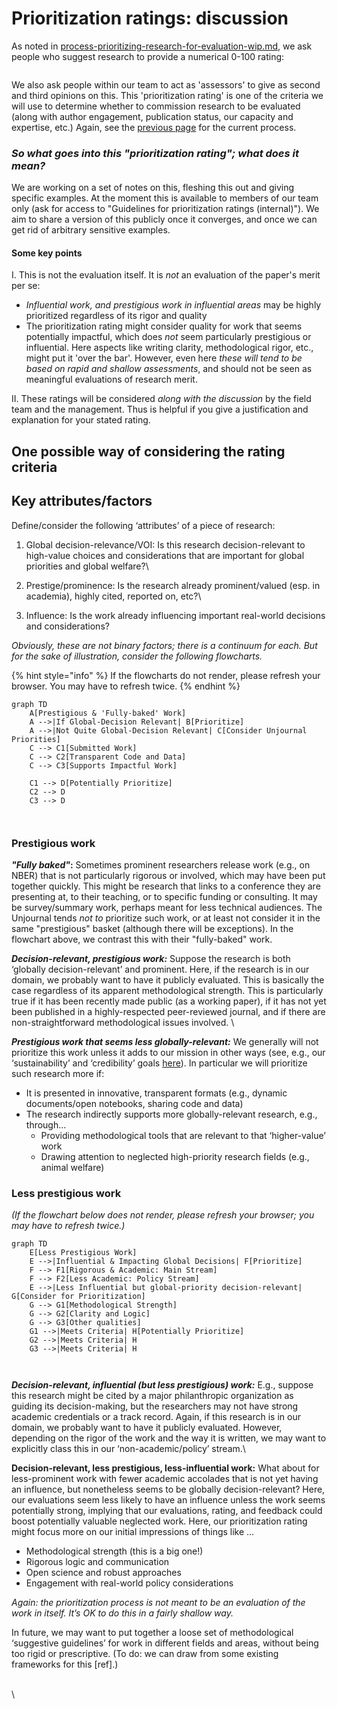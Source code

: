 # Prioritization ratings: discussion

As noted in [process-prioritizing-research-for-evaluation-wip.md](../process-prioritizing-research-for-evaluation-wip.md "mention"), we ask people who suggest research to provide a numerical 0-100 rating:

<figure><img src="https://lh7-us.googleusercontent.com/3FPOf56LHxTq0TwvrKrfJbkB0GorNNl3olUniyzicByqrKQ-Z-by4pqEQTzcTs07oOyQV_-iIABurM0pH8Sot37zRa7E-140pCGrTUsTA6qecIKkJz_CKRIx9sNLsWd2MhkOxAMwxSA34JNA-VCVi-E" alt=""><figcaption></figcaption></figure>

We also ask people within our team to act as 'assessors' to give as second and third opinions on this.  This 'prioritization rating' is one of the criteria we will use to determine whether to commission research to be evaluated (along with author engagement, publication status, our capacity and expertise, etc.)  Again, see the [previous page](../process-prioritizing-research-for-evaluation-wip.md) for the current process.



### _**So what goes into this "prioritization rating"; what does it mean?**_&#x20;

We are working on a set of notes on this,  fleshing this out and giving specific examples. At the moment this is available to members of our team only (ask for access to "Guidelines for prioritization ratings (internal)"). We aim to share a version of this publicly once it converges, and once we can get rid of arbitrary sensitive examples.&#x20;

#### Some key points

I. This is not the evaluation itself. It is _not_ an evaluation of the paper's merit per se:

* _Influential work, and prestigious work in influential areas_ may be highly prioritized regardless of its rigor and quality
* The prioritization rating might consider quality for work that seems potentially impactful, which does _not_ seem particularly prestigious or influential. Here aspects like writing clarity, methodological rigor, etc., might put it 'over the bar'. However, even here _these will tend to be based on rapid and shallow assessments_, and should not be seen as meaningful evaluations of research merit.

II. These ratings will be considered _along with the discussion_ by the field team and the management. Thus is helpful if you give a justification and explanation for your stated rating.



## One possible way of considering the rating criteria

## Key attributes/factors

Define/consider the following ‘attributes’ of a piece of research:

1. Global decision-relevance/VOI: Is this research decision-relevant to high-value choices and considerations that are important for global priorities and global welfare?\

2. Prestige/prominence: Is the research already prominent/valued (esp. in academia), highly cited, reported on,  etc?\

3. Influence: Is the work already influencing important real-world decisions and considerations?

_Obviously, these are not binary factors; there is a continuum for each. But for the sake of illustration, consider the following flowcharts._&#x20;

{% hint style="info" %}
If the flowcharts do not render, please refresh your browser. You may have to refresh twice.
{% endhint %}

```mermaid
graph TD
    A[Prestigious & 'Fully-baked' Work]
    A -->|If Global-Decision Relevant| B[Prioritize]
    A -->|Not Quite Global-Decision Relevant| C[Consider Unjournal Priorities]
    C --> C1[Submitted Work]
    C --> C2[Transparent Code and Data]
    C --> C3[Supports Impactful Work]

    C1 --> D[Potentially Prioritize]
    C2 --> D
    C3 --> D



```

### Prestigious work

_**"Fully baked"**_**:**  Sometimes prominent researchers release work (e.g., on NBER) that is not particularly rigorous or involved, which may have been put together quickly. This might be research that links to a conference they are presenting at, to their teaching, or to specific funding or consulting. It may be survey/summary work, perhaps meant for less technical audiences. The Unjournal tends _not to_ prioritize such work, or at least not consider it in the same "prestigious" basket (although there will be exceptions). In the flowchart above, we contrast this with their "fully-baked" work.&#x20;



_**Decision-relevant, prestigious work:**_ Suppose the research is both ‘globally decision-relevant’ and prominent. Here, if the research is in our domain, we probably want to have it publicly evaluated. This is basically the case regardless of its apparent methodological strength. This is particularly true if it has been recently made public (as a working paper), if it has not yet been published in a highly-respected peer-reviewed journal, and if there are non-straightforward methodological issues involved. \


_**Prestigious work that seems less globally-relevant:**_ We generally will not prioritize this work unless it adds to our mission in other ways (see, e.g., our ‘sustainability’ and ‘credibility’ goals [here](https://globalimpact.gitbook.io/the-unjournal-project-and-communication-space/policies-projects-evaluation-workflow/considering-projects/what-research-to-target#b.-sustainability-funding-support-participation)). In particular we will prioritize such research more if:

* It is presented in innovative, transparent formats (e.g.,  dynamic documents/open notebooks, sharing code and data)
* The research indirectly supports more globally-relevant research, e.g., through…&#x20;
  * Providing methodological tools that are relevant to that ‘higher-value’ work
  * Drawing attention to neglected high-priority research fields (e.g., animal welfare)

### Less prestigious work

_(If the flowchart below does not render, please refresh your browser; you may have to refresh twice.)_

```mermaid
graph TD
    E[Less Prestigious Work]
    E -->|Influential & Impacting Global Decisions| F[Prioritize]
    F --> F1[Rigorous & Academic: Main Stream]
    F --> F2[Less Academic: Policy Stream]
    E -->|Less Influential but global-priority decision-relevant| G[Consider for Prioritization]
    G --> G1[Methodological Strength]
    G --> G2[Clarity and Logic]
    G --> G3[Other qualities]
    G1 -->|Meets Criteria| H[Potentially Prioritize]
    G2 -->|Meets Criteria| H
    G3 -->|Meets Criteria| H



```

_**Decision-relevant, influential (but less prestigious) work:**_ E.g., suppose this research might be cited by a major philanthropic organization as guiding its decision-making, but the researchers may not have strong academic credentials or a track record. Again, if this research is in our domain, we probably want to have it publicly evaluated. However, depending on the rigor of the work and the way it is written, we may want to explicitly class this in our ‘non-academic/policy’ stream.\


**Decision-relevant, less prestigious, less-influential work:** What about for less-prominent work with fewer academic accolades that is not yet having an influence, but nonetheless seems to be globally decision-relevant? Here, our evaluations seem less likely to have an influence unless the work seems potentially strong, implying that our evaluations, rating, and feedback could boost potentially valuable neglected work. Here, our prioritization rating might focus more on our initial impressions of things like …&#x20;

* Methodological strength (this is a big one!)
* Rigorous logic and communication
* Open science and robust approaches
* Engagement with real-world policy considerations

_Again: the prioritization process is not meant to be an evaluation of the work in itself. It’s OK to do this in a fairly shallow way._&#x20;

In future, we may want to put together a loose set of methodological ‘suggestive guidelines’ for work in different fields and areas, without being too rigid or prescriptive. (To do: we can draw from some existing frameworks for this \[ref].)



&#x20;





\
\
